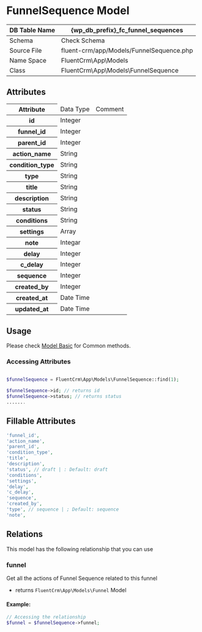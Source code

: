 # FunnelSequence Model

| DB Table Name | {wp_db_prefix}_fc_funnel_sequences                                      |
|---------------|-------------------------------------------------------------------------|
| Schema        | <a :href="$withBase('/database/#fc_funnel_sequences')">Check Schema</a> |
| Source File   | fluent-crm/app/Models/FunnelSequence.php                                |
| Name Space    | FluentCrm\App\Models                                                    |
| Class         | FluentCrm\App\Models\FunnelSequence                                     |

## Attributes
<table>
    <thead>
        <tr>
           <th>Attribute</th>
           <td>Data Type</td>
           <td>Comment</td>
      </tr>
    </thead>
    <tbody>
        <tr>
            <th>id</th>
            <td>Integer</td>
            <td></td>
        </tr>
        <tr>
            <th>funnel_id</th>
            <td>Integer</td>
            <td></td>
        </tr>
        <tr>
            <th>parent_id</th>
            <td>Integer</td>
            <td></td>
        </tr>
        <tr>
            <th>action_name</th>
            <td> String</td>
            <td></td>
        </tr>
        <tr>
            <th>condition_type</th>
            <td> String</td>
            <td></td>
        </tr>
        <tr>
            <th>type</th>
            <td> String</td>
            <td></td>
        </tr>
        <tr>
            <th>title</th>
            <td>String</td>
            <td></td>
        </tr>
        <tr>
            <th>description</th>
            <td> String</td>
            <td></td>
        </tr>
        <tr>
            <th>status</th>
            <td>String</td>
            <td></td>
        </tr>
        <tr>
            <th>conditions</th>
            <td>String</td>
            <td></td>
        </tr>
        <tr>
            <th>settings</th>
            <td>Array</td>
            <td></td>
        </tr>
        <tr>
            <th>note</th>
            <td>Integar</td>
            <td></td>
        </tr>
        <tr>
            <th>delay</th>
            <td>Integer</td>
            <td></td>
        <tr>
        <tr>
            <th>c_delay</th>
            <td> Integer</td>
            <td></td>
        </tr>
        <tr>
            <th>sequence</th>
            <td> Integer</td>
            <td></td>
        </tr>
        <tr>
            <th>created_by</th>
            <td>Integer</td>
            <td></td>
        </tr>
        <tr>
            <th>created_at</th>
            <td>Date Time</td>
            <td></td>
        </tr>
        <tr>
            <th>updated_at</th>
            <td>Date Time</td>
            <td></td>
        </tr>
    </tbody>
</table>

## Usage

Please check <a href="/database/models/">Model Basic</a> for Common methods.

### Accessing Attributes

```php 

$funnelSequence = FluentCrm\App\Models\FunnelSequence::find(1);

$funnelSequence->id; // returns id
$funnelSequence->status; // returns status
.......
```

## Fillable Attributes

```php
'funnel_id',
'action_name',
'parent_id',
'condition_type',
'title',
'description',
'status', // draft | : Default: draft
'conditions',
'settings',
'delay',
'c_delay',
'sequence',
'created_by',
'type', // sequence | ; Default: sequence
'note',

```

## Relations
This model has the following relationship that you can use

### funnel
Get all the actions of Funnel Sequence related to this funnel
- returns `FluentCrm\App\Models\Funnel` Model
#### Example:
```php 
// Accessing the relationship
$funnel = $funnelSequence->funnel;
```


